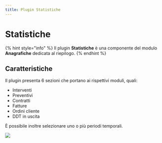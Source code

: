 ```yaml
---
title: Plugin Statistiche
---
```


# Statistiche

{% hint style="info" %}
Il plugin **Statistiche** è una componente del modulo **Anagrafiche** dedicata al riepilogo.
{% endhint %}

## Caratteristiche

Il plugin presenta 6 sezioni che portano ai rispettivi moduli, quali:

* Interventi
* Preventivi
* Contratti
* Fatture
* Ordini cliente
* DDT in uscita

È possibile inoltre selezionare uno o più periodi temporali.

![](https://firebasestorage.googleapis.com/v0/b/gitbook-x-prod.appspot.com/o/spaces%2F-LZJeLg23eVDvrCv74U7-887967055%2Fuploads%2FQTMcav6KwTAEP3oVJsOy%2Ffile.png?alt=media)
